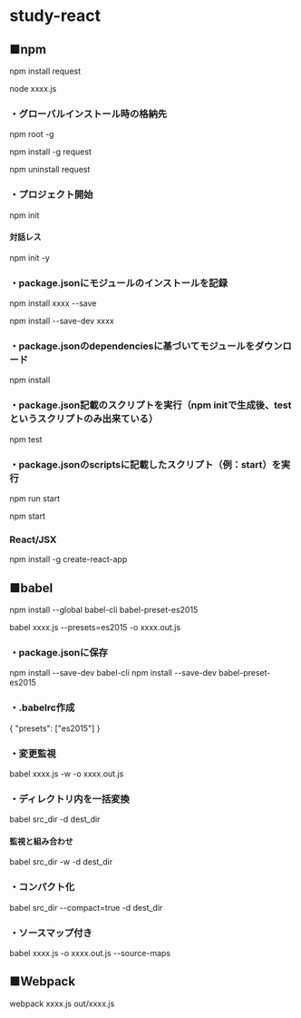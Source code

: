 # study-react

## ■npm

npm install request

node xxxx.js

### ・グローバルインストール時の格納先

npm root -g

npm install -g request

npm uninstall request

### ・プロジェクト開始

npm init

#### 対話レス

npm init -y

### ・package.jsonにモジュールのインストールを記録

npm install xxxx --save

npm install --save-dev xxxx

### ・package.jsonのdependenciesに基づいてモジュールをダウンロード

npm install

### ・package.json記載のスクリプトを実行（npm initで生成後、test というスクリプトのみ出来ている）

npm test

### ・package.jsonのscriptsに記載したスクリプト（例：start）を実行

npm run start

npm start

### React/JSX

npm install -g create-react-app

## ■babel

npm install --global babel-cli babel-preset-es2015

babel xxxx.js --presets=es2015 -o xxxx.out.js

### ・package.jsonに保存

npm install --save-dev babel-cli
npm install --save-dev babel-preset-es2015

### ・.babelrc作成

{ "presets": ["es2015"] }

### ・変更監視

babel xxxx.js -w -o xxxx.out.js

### ・ディレクトリ内を一括変換

babel src_dir -d dest_dir

#### 監視と組み合わせ

babel src_dir -w -d dest_dir

### ・コンパクト化

babel src_dir --compact=true -d dest_dir

### ・ソースマップ付き

babel xxxx.js -o xxxx.out.js --source-maps

## ■Webpack

webpack xxxx.js out/xxxx.js
